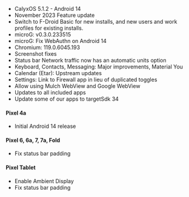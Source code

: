 * CalyxOS 5.1.2 - Android 14
* November 2023 Feature update
* Switch to F-Droid Basic for new installs, and new users and work profiles for existing installs.
* microG: v0.3.0.233515
* microG: Fix WebAuthn on Android 14
* Chromium: 119.0.6045.193
* Screenshot fixes
* Status bar Network traffic now has an automatic units option
* Keyboard, Contacts, Messaging: Major improvements, Material You
* Calendar (Etar): Upstream updates
* Settings: Link to Firewall app in lieu of duplicated toggles
* Allow using Mulch WebView and Google WebView
* Updates to all included apps
* Update some of our apps to targetSdk 34

#### Pixel 4a
* Initial Android 14 release

#### Pixel 6, 6a, 7, 7a, Fold
* Fix status bar padding

#### Pixel Tablet
* Enable Ambient Display
* Fix status bar padding
